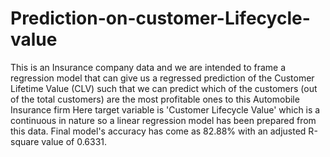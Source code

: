 # Prediction-on-customer-Lifecycle-value
This is an Insurance company data and we are intended to frame a regression model that can give us a regressed prediction of  the Customer Lifetime Value (CLV)
such that we can predict which of the customers (out of the total customers)  are the most profitable ones to this Automobile Insurance firm
Here target variable is 'Customer Lifecycle Value' which is a continuous in nature so a linear regression model has been prepared from this data.
Final model's accuracy has come as 82.88%
with an adjusted R-square value of 0.6331.
